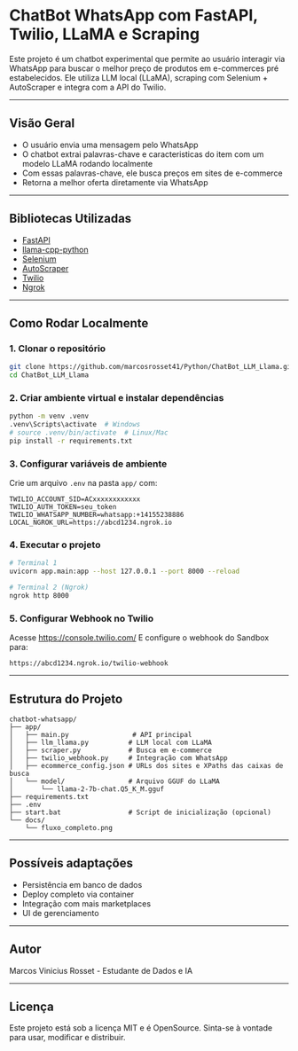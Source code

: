 #  ChatBot WhatsApp com FastAPI, Twilio, LLaMA e Scraping

Este projeto é um chatbot experimental que permite ao usuário interagir via WhatsApp para buscar o melhor preço de produtos em e-commerces pré estabelecidos. Ele utiliza LLM local (LLaMA), scraping com Selenium + AutoScraper e integra com a API do Twilio.

---

##  Visão Geral

- O usuário envia uma mensagem pelo WhatsApp
- O chatbot extrai palavras-chave e caracteristicas do item com um modelo LLaMA rodando localmente
- Com essas palavras-chave, ele busca preços em sites de e-commerce
- Retorna a melhor oferta diretamente via WhatsApp

---

## Bibliotecas Utilizadas

- [FastAPI](https://fastapi.tiangolo.com/) 
- [llama-cpp-python](https://github.com/abetlen/llama-cpp-python) 
- [Selenium](https://www.selenium.dev/) 
- [AutoScraper](https://github.com/alirezamika/autoscraper) 
- [Twilio](https://www.twilio.com/) 
- [Ngrok](https://ngrok.com/)

---

## Como Rodar Localmente

### 1. Clonar o repositório
```bash
git clone https://github.com/marcosrosset41/Python/ChatBot_LLM_Llama.git
cd ChatBot_LLM_Llama
```

### 2. Criar ambiente virtual e instalar dependências
```bash
python -m venv .venv
.venv\Scripts\activate  # Windows
# source .venv/bin/activate  # Linux/Mac
pip install -r requirements.txt
```

### 3. Configurar variáveis de ambiente
Crie um arquivo `.env` na pasta `app/` com:
```env
TWILIO_ACCOUNT_SID=ACxxxxxxxxxxxx
TWILIO_AUTH_TOKEN=seu_token
TWILIO_WHATSAPP_NUMBER=whatsapp:+14155238886
LOCAL_NGROK_URL=https://abcd1234.ngrok.io
```

### 4. Executar o projeto
```bash
# Terminal 1
uvicorn app.main:app --host 127.0.0.1 --port 8000 --reload

# Terminal 2 (Ngrok)
ngrok http 8000
```

### 5. Configurar Webhook no Twilio
Acesse https://console.twilio.com/
E configure o webhook do Sandbox para:
```
https://abcd1234.ngrok.io/twilio-webhook
```

---

## Estrutura do Projeto

```
chatbot-whatsapp/
├── app/
│   ├── main.py                # API principal
│   ├── llm_llama.py          # LLM local com LLaMA
│   ├── scraper.py            # Busca em e-commerce
│   ├── twilio_webhook.py     # Integração com WhatsApp
│   ├── ecommerce_config.json # URLs dos sites e XPaths das caixas de busca
│   └── model/                # Arquivo GGUF do LLaMA
│       └── llama-2-7b-chat.Q5_K_M.gguf
├── requirements.txt
├── .env
├── start.bat                 # Script de inicialização (opcional)
└── docs/
    └── fluxo_completo.png
```

---

## Possíveis adaptações
- Persistência em banco de dados
- Deploy completo via container
- Integração com mais marketplaces
- UI de gerenciamento

---

##  Autor
Marcos Vinicius Rosset - Estudante de Dados e IA

---

## Licença
Este projeto está sob a licença MIT e é OpenSource. Sinta-se à vontade para usar, modificar e distribuir.

